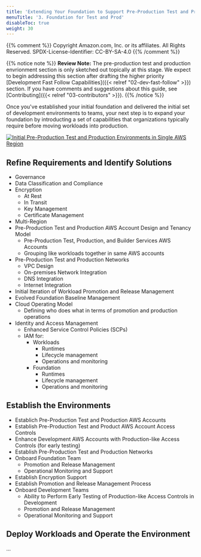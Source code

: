 ```yaml
---
title: 'Extending Your Foundation to Support Pre-Production Test and Production Environments'
menuTitle: '3. Foundation for Test and Prod'
disableToc: true
weight: 30
---
```


{{% comment %}}
Copyright Amazon.com, Inc. or its affiliates. All Rights Reserved.
SPDX-License-Identifier: CC-BY-SA-4.0
{{% /comment %}}

{{% notice note %}}
**Review Note:** The pre-production test and production envrionment section is only sketched out topically at this stage. We expect to begin addressing this section after drafting the higher priority [Development Fast Follow Capabilities]({{< relref "02-dev-fast-follow" >}}) section. If you have comments and suggestions about this guide, see [Contributing]({{< relref "03-contributors" >}}).
{{% /notice %}}

Once you've established your initial foundation and delivered the initial set of development environments to teams, your next step is to expand your foundation by introducting a set of capabilities that organizations typically require before moving workloads into production.

[![Initial Pre-Production Test and Production Environments in Single AWS Region](/images/03-preprod-prod/initial-foundation-preprod-prod-single-region.png)](/images/03-preprod-prod/initial-foundation-preprod-prod-single-region.png)

## Refine Requirements and Identify Solutions

* Governance
* Data Classification and Compliance
* Encryption
  * At Rest
  * In Transit
  * Key Management 
  * Certificate Management
* Multi-Region
* Pre-Production Test and Production AWS Account Design and Tenancy Model
  * Pre-Production Test, Production, and Builder Services AWS Accounts
  * Grouping like workloads together in same AWS accounts
* Pre-Production Test and Production Networks
  * VPC Design
  * On-premises Network Integration
  * DNS Integration
  * Internet Integration
* Initial Iteration of Workload Promotion and Release Management
* Evolved Foundation Baseline Management
* Cloud Operating Model
  * Defining who does what in terms of promotion and production operations
* Identity and Access Management
  * Enhanced Service Control Policies (SCPs)
  * IAM for:
    * Workloads
      * Runtimes
      * Lifecycle management
      * Operations and monitoring
    * Foundation
      * Runtimes
      * Lifecycle management
      * Operations and monitoring

## Establish the Environments

* Establich Pre-Production Test and Production AWS Accounts
* Establish Pre-Production Test and Product AWS Account Access Controls
* Enhance Development AWS Accounts with Production-like Access Controls (for early testing)
* Establish Pre-Production Test and Production Networks
* Onboard Foundation Team
  * Promotion and Release Management
  * Operational Monitoring and Support
* Establish Encryption Support
* Establish Promotion and Release Management Process
* Onboard Development Teams
  * Ability to Perform Early Testing of Production-like Access Controls in Development
  * Promotion and Release Management
  * Operational Monitoring and Support
  
## Deploy Workloads and Operate the Environment

...